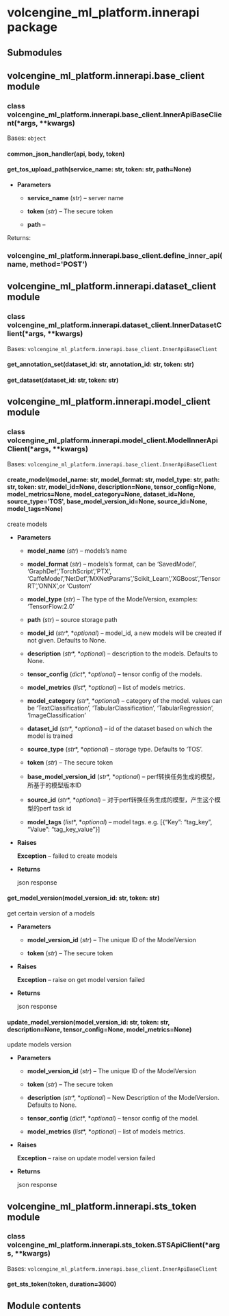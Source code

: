 # volcengine_ml_platform.innerapi package

## Submodules

## volcengine_ml_platform.innerapi.base_client module


### class volcengine_ml_platform.innerapi.base_client.InnerApiBaseClient(\*args, \*\*kwargs)
Bases: `object`


#### common_json_handler(api, body, token)

#### get_tos_upload_path(service_name: str, token: str, path=None)

* **Parameters**

    
    * **service_name** (*str*) – server name


    * **token** (*str*) – The secure token


    * **path** – 


Returns:


### volcengine_ml_platform.innerapi.base_client.define_inner_api(name, method='POST')
## volcengine_ml_platform.innerapi.dataset_client module


### class volcengine_ml_platform.innerapi.dataset_client.InnerDatasetClient(\*args, \*\*kwargs)
Bases: `volcengine_ml_platform.innerapi.base_client.InnerApiBaseClient`


#### get_annotation_set(dataset_id: str, annotation_id: str, token: str)

#### get_dataset(dataset_id: str, token: str)
## volcengine_ml_platform.innerapi.model_client module


### class volcengine_ml_platform.innerapi.model_client.ModelInnerApiClient(\*args, \*\*kwargs)
Bases: `volcengine_ml_platform.innerapi.base_client.InnerApiBaseClient`


#### create_model(model_name: str, model_format: str, model_type: str, path: str, token: str, model_id=None, description=None, tensor_config=None, model_metrics=None, model_category=None, dataset_id=None, source_type='TOS', base_model_version_id=None, source_id=None, model_tags=None)
create models


* **Parameters**

    
    * **model_name** (*str*) – models’s name


    * **model_format** (*str*) – models’s format, can be ‘SavedModel’, ‘GraphDef’,’TorchScript’,’PTX’,
    ‘CaffeModel’,’NetDef’,’MXNetParams’,’Scikit_Learn’,’XGBoost’,’TensorRT’,’ONNX’,or ‘Custom’


    * **model_type** (*str*) – The type of the ModelVersion, examples: ‘TensorFlow:2.0’


    * **path** (*str*) – source storage path


    * **model_id** (*str**, **optional*) – model_id, a new models will be created if not given. Defaults to None.


    * **description** (*str**, **optional*) – description to the models. Defaults to None.


    * **tensor_config** (*dict**, **optional*) – tensor config of the models.


    * **model_metrics** (*list**, **optional*) – list of models metrics.


    * **model_category** (*str**, **optional*) – category of the model.
    values can be ‘TextClassification’, ‘TabularClassification’, ‘TabularRegression’, ‘ImageClassification’


    * **dataset_id** (*str**, **optional*) – id of the dataset based on which the model is trained


    * **source_type** (*str**, **optional*) – storage type. Defaults to ‘TOS’.


    * **token** (*str*) – The secure token


    * **base_model_version_id** (*str**, **optional*) – perf转换任务生成的模型，所基于的模型版本ID


    * **source_id** (*str**, **optional*) – 对于perf转换任务生成的模型，产生这个模型的perf task id


    * **model_tags** (*list**, **optional*) – model tags. e.g. [{“Key”: “tag_key”, “Value”: “tag_key_value”}]



* **Raises**

    **Exception** – failed to create models



* **Returns**

    json response



#### get_model_version(model_version_id: str, token: str)
get certain version of a models


* **Parameters**

    
    * **model_version_id** (*str*) – The unique ID of the ModelVersion


    * **token** (*str*) – The secure token



* **Raises**

    **Exception** – raise on get model version failed



* **Returns**

    json response



#### update_model_version(model_version_id: str, token: str, description=None, tensor_config=None, model_metrics=None)
update models version


* **Parameters**

    
    * **model_version_id** (*str*) – The unique ID of the ModelVersion


    * **token** (*str*) – The secure token


    * **description** (*str**, **optional*) – New Description of the ModelVersion. Defaults to None.


    * **tensor_config** (*dict**, **optional*) – tensor config of the model.


    * **model_metrics** (*list**, **optional*) – list of models metrics.



* **Raises**

    **Exception** – raise on update model version failed



* **Returns**

    json response


## volcengine_ml_platform.innerapi.sts_token module


### class volcengine_ml_platform.innerapi.sts_token.STSApiClient(\*args, \*\*kwargs)
Bases: `volcengine_ml_platform.innerapi.base_client.InnerApiBaseClient`


#### get_sts_token(token, duration=3600)
## Module contents
